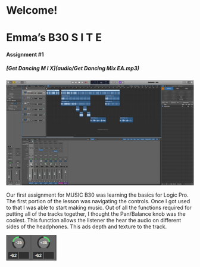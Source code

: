 # Welcome!

# Emma’s B30 S I T E

#### Assignment #1
##### [Get Dancing M I X](audio/Get Dancing Mix EA.mp3)

![Overview Screendhot](/images/overviewSC.png)

 Our first assignment for MUSIC B30 was learning the basics for Logic Pro. The first portion of the lesson was navigating the controls. Once I got used to that I was able to start making music. Out of all the functions required for putting all of the tracks together, I thought the Pan/Balance knob was the coolest. This function allows the listener the hear the audio on different sides of the headphones. This ads depth and texture to the track.

![panknobSC](/images/panknobsSC.png)




